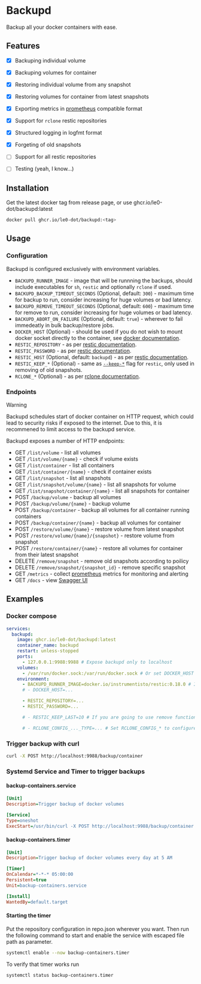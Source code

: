 # Backupd

Backup all your docker containers with ease.


## Features

- [x] Backuping individual volume
- [x] Backuping volumes for container
- [x] Restoring individual volume from any snapshot
- [x] Restoring volumes for container from latest snapshots
- [x] Exporting metrics in [prometheus](https://prometheus.io) compatible format
- [x] Support for `rclone` restic repositories
- [x] Structured logging in logfmt format
- [x] Forgeting of old snapshots
- [ ] Support for all restic repositories
- [ ] Testing (yeah, I know...)


## Installation

Get the latest docker tag from release page, or use ghcr.io/le0-dot/backupd:latest
```sh
docker pull ghcr.io/le0-dot/backupd:<tag>
```

## Usage

### Configuration

Backupd is configured exclusively with environment variables.

- `BACKUPD_RUNNER_IMAGE` - image that will be runnning the backups, should include executables for `sh`, `restic` and optionally `rclone` if used.
- `BACKUPD_BACKUP_TIMEOUT_SECONDS` (Optional, default: `300`) - maximum time for backup to run, consider increasing for huge volumes or bad latency.
- `BACKUPD_REMOVE_TIMEOUT_SECONDS` (Optional, default: `600`) - maximum time for remove to run, consider increasing for huge volumes or bad latency.
- `BACKUPD_ABORT_ON_FAILURE` (Optional, default: `true`) - wherever to fail immedeatly in bulk backup/restore jobs.
- `DOCKER_HOST` (Optional) - should be used if you do not wish to mount docker socket directly to the container, see [docker documentation](https://docs.docker.com/reference/cli/docker/#environment-variables).
- `RESTIC_REPOSITORY` - as per [restic documentation](https://restic.readthedocs.io/en/stable/040_backup.html#environment-variables).
- `RESTIC_PASSWORD` - as per [restic documentation](https://restic.readthedocs.io/en/stable/040_backup.html#environment-variables).
- `RESTIC_HOST` (Optional, default: `backupd`) - as per [restic documentation](https://restic.readthedocs.io/en/stable/040_backup.html#environment-variables).
- `RESTIC_KEEP_*` (Optional) - same as [`--keep-*`](https://restic.readthedocs.io/en/stable/060_forget.html#removing-snapshots-according-to-a-policy) flag for `restic`, only used in removing of old snapshots.
- `RCLONE_*` (Optional) - as per [rclone documentation](https://rclone.org/docs/#environment-variables).


### Endpoints

> [!WARNING]
> Backupd schedules start of docker container on HTTP request, which could lead to security risks if exposed to the internet. Due to this, it is recommened to limit access to the backupd service.

Backupd exposes a number of HTTP endpoints:
- GET `/list/volume` - list all volumes
- GET `/list/volume/{name}` - check if volume exists
- GET `/list/container` - list all containers
- GET `/list/container/{name}` - check if container exists
- GET `/list/snapshot` - list all snapshots
- GET `/list/snapshot/volume/{name}` - list all snapshots for volume
- GET `/list/snapshot/container/{name}` - list all snapshots for container
- POST `/backup/volume` - backup all volumes
- POST `/backup/volume/{name}` - backup volume
- POST `/backup/container` - backup all volumes for all container running containers
- POST `/backup/container/{name}` - backup all volumes for container
- POST `/restore/volume/{name}` - restore volume from latest snapshot
- POST `/restore/volume/{name}/{snapshot}` - restore volume from snapshot
- POST `/restore/container/{name}` - restore all volumes for container from their latest snapshot
- DELETE `/remove/snapshot` - remove old snapshots according to poilicy
- DELETE `/remove/snapshot/{snapshot_id}` - remove specific snapshot
- GET `/metrics` - collect [prometheus](https://prometheus.io) metrics for monitoring and alerting
- GET `/docs` - view [Swagger UI](https://swagger.io/tools/swagger-ui)

## Examples

### Docker compose
```yaml file=compose.yaml
services:
  backupd:
    image: ghcr.io/le0-dot/backupd:latest
    container_name: backupd
    restart: unless-stopped
    ports:
      - 127.0.0.1:9988:9988 # Expose backupd only to localhost
    volumes:
      - /var/run/docker.sock:/var/run/docker.sock # Or set DOCKER_HOST
    environment:
      - BACKUPD_RUNNER_IMAGE=docker.io/instrumentisto/restic:0.18.0 # Includes restic and rclone
      # - DOCKER_HOST=...

      - RESTIC_REPOSITORY=...
      - RESTIC_PASSWORD=...

      # - RESTIC_KEEP_LAST=10 # If you are going to use remove functionality

      # - RCLONE_CONFIG_..._TYPE=... # Set RCLONE_CONFIG_* to configure rclone repository
```

### Trigger backup with curl
```sh
curl -X POST http://localhost:9988/backup/container
```

### Systemd Service and Timer to trigger backups

#### backup-containers.service

```ini
[Unit]
Description=Trigger backup of docker volumes

[Service]
Type=oneshot
ExecStart=/usr/bin/curl -X POST http://localhost:9988/backup/container
```

#### backup-containers.timer

```ini
[Unit]
Description=Trigger backup of docker volumes every day at 5 AM

[Timer]
OnCalendar=*-*-* 05:00:00
Persistent=true
Unit=backup-containers.service

[Install]
WantedBy=default.target
```

#### Starting the timer
Put the repository configuration in repo.json wherever you want. Then run the following command to start and enable the service with escaped file path as parameter.
```sh
systemctl enable --now backup-containers.timer
```

To verify that timer works run
```sh
systemctl status backup-containers.timer
```
